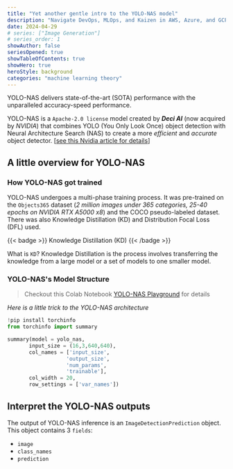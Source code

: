 ```yaml
---
title: "Yet another gentle intro to the YOLO-NAS model"
description: "Navigate DevOps, MLOps, and Kaizen in AWS, Azure, and GCP"
date: 2024-04-29
# series: ["Image Generation"]
# series_order: 1
showAuthor: false
seriesOpened: true
showTableOfContents: true
showHero: true
heroStyle: background
categories: "machine learning theory"
---
```


YOLO-NAS delivers state-of-the-art (SOTA) performance with the unparalleled accuracy-speed performance.

YOLO-NAS is a `Apache-2.0 license` model created by **_Deci AI_** (now acquired by _NVIDIA_) that combines YOLO (You Only Look Once) object detection with Neural Architecture Search (NAS) to create a more _efficient_ and _accurate_ object detector. [[see this Nvidia article for details](https://developer.nvidia.com/blog/discovering-gpu-friendly-deep-neural-networks-with-unified-neural-architecture-search/)]

## A little overview for YOLO-NAS

### How YOLO-NAS got trained

YOLO-NAS undergoes a multi-phase training process. It was pre-trained on the `Objects365` dataset (_2 million images under 365 categories, 25-40 epochs on NVIDIA RTX A5000 x8_) and the COCO pseudo-labeled dataset. There was also Knowledge Distillation (KD) and Distribution Focal Loss (DFL) used.

{{< badge >}}
Knowledge Distillation (KD)
{{< /badge >}}

What is `KD`? Knowledge Distillation is the process involves transferring the knowledge from a large model or a set of models to one smaller model.

### YOLO-NAS's Model Structure

> Checkout this Colab Notebook [YOLO-NAS Playground](https://github.com/renocrypt/renocrypt-machine-learning/blob/main/YOLO_NAS_playground.ipynb) for details

_Here is a little trick to the YOLO-NAS architecture_

```python
!pip install torchinfo
from torchinfo import summary

summary(model = yolo_nas,
       input_size = (16,3,640,640),
       col_names = ['input_size',
                   'output_size',
                   'num_params',
                   'trainable'],
       col_width = 20,
       row_settings = ['var_names'])
```

## Interpret the YOLO-NAS outputs

The output of YOLO-NAS inference is an `ImageDetectionPrediction` object. This object contains 3 `fields`:

- `image`
- `class_names`
- `prediction`
